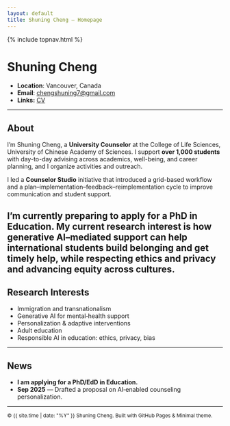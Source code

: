 ```yaml
---
layout: default
title: Shuning Cheng — Homepage
---
```


{% include topnav.html %}

# Shuning Cheng 

- **Location**: Vancouver, Canada  
- **Email**: <chengshuning7@gmail.com>
- **Links:** [CV](/assets/ShuningCheng_CV.pdf)

---

## About

I’m Shuning Cheng, a **University Counselor** at the College of Life Sciences, University of Chinese Academy of Sciences. I support **over 1,000 students** with day-to-day advising across academics, well-being, and career planning, and I organize activities and outreach. 

I led a **Counselor Studio** initiative that introduced a grid-based workflow and a plan–implementation–feedback–reimplementation cycle to improve communication and student support. 

I’m currently preparing to **apply for a PhD in Education**. My current research interest is how **generative AI–mediated support** can help international students build belonging and get timely help, while respecting ethics and privacy and advancing equity across cultures.
---

## Research Interests
- Immigration and transnationalism
- Generative AI for mental‑health support
- Personalization & adaptive interventions
- Adult education
- Responsible AI in education: ethics, privacy, bias

---

## News   
- **I am applying for a PhD/EdD in Education.**  
- **Sep 2025** — Drafted a proposal on AI‑enabled counseling personalization.  

---

<sub>© {{ site.time | date: "%Y" }} Shuning Cheng. Built with GitHub Pages & Minimal theme.</sub>
